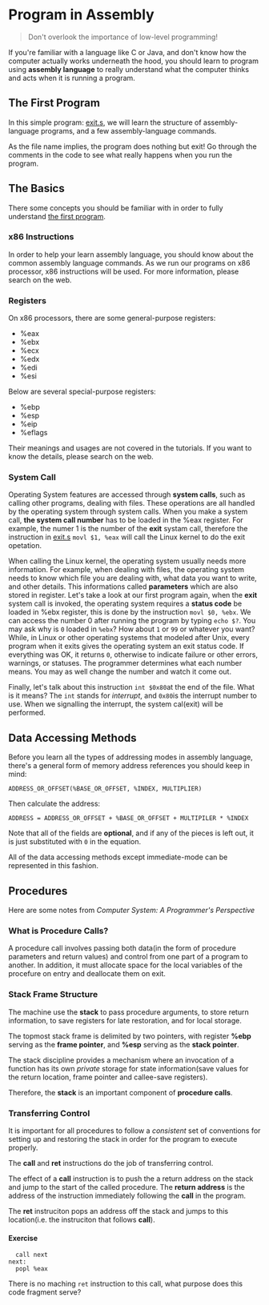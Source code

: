 # Program in Assembly

> Don't overlook the importance of low-level programming!

If you're familiar with a language like C or Java, and don't know how the computer actually works underneath the hood, you should learn to program using **assembly language** to really understand what the computer thinks and acts when it is running a program.

## The First Program

In this simple program: [exit.s](exit.s), we will learn the structure of assembly-language programs, and a few assembly-language commands.

As the file name implies, the program does nothing but exit! Go through the comments in the code to see what really happens when you run the program.

## The Basics

There some concepts you should be familiar with in order to fully understand [the first program](exit.s).

### x86 Instructions

In order to help your learn assembly language, you should know about the common assembly language commands. As we run our programs on x86 processor, x86 instructions will be used. For more information, please search on the web.

### Registers

On x86 processors, there are some general-purpose registers:

- %eax
- %ebx
- %ecx
- %edx
- %edi
- %esi

Below are several special-purpose registers:

- %ebp
- %esp
- %eip
- %eflags

Their meanings and usages are not covered in the tutorials. If you want to know the details, please search on the web.
 
### System Call

Operating System features are accessed through **system calls**, such as calling other programs, dealing with files. These operations are all handled by the operating system through system calls. When you make a system call, **the system call number** has to be loaded in the %eax register. For example, the numer 1 is the number of the **exit** systam call, therefore the instruction in [exit.s](exit.s) `movl $1, %eax` will call the Linux kernel to do the exit opetation.

When calling the Linux kernel, the operating system usually needs more information. For example, when dealing with files, the operating system needs to know which file you are dealing with, what data you want to write, and other details. This informations called **parameters** which are also stored in register. Let's take a look at our first program again, when the **exit** system call is invoked, the operating system requires a **status code** be loaded in %ebx register, this is done by the instruction `movl $0, %ebx`. We can access the number 0 after running the program by typing `echo $?`. You may ask why is `0` loaded in `%ebx`? How about `1` or `99` or whatever you want? While, in Linux or other operating systems that modeled after Unix, every program when it exits gives the operating system an exit status code. If everything was OK, it returns `0`, otherwise to indicate failure or other errors, warnings, or statuses. The programmer determines what each number means. You may as well change the number and watch it come out.

Finally, let's talk about this instruction `int $0x80`at the end of the file. What is it means? The `int` stands for *interrupt*, and `0x80`is the interrupt number to use. When we signalling the interrupt, the system cal(exit) will be performed.

## Data Accessing Methods

Before you learn all the types of addressing modes in assembly language, there's a general form of memory address references you should keep in mind:

    ADDRESS_OR_OFFSET(%BASE_OR_OFFSET, %INDEX, MULTIPLIER)

Then calculate the address:

    ADDRESS = ADDRESS_OR_OFFSET + %BASE_OR_OFFSET + MULTIPILER * %INDEX

Note that all of the fields are **optional**, and if any of the pieces is left out, it is just substituted with `0` in the equation.

All of the data accessing methods except immediate-mode can be represented in this fashion.

## Procedures

Here are some notes from *Computer System: A Programmer's Perspective*

### What is Procedure Calls?

A procedure call involves passing both data(in the form of procedure parameters and return values) and control from one part of a program to another. In addition, it must allocate space for the local variables of the procefure on entry and deallocate them on exit.

### Stack Frame Structure

The machine use the **stack** to pass procedure arguments, to store return information, to save registers for late restoration, and for local storage.

The topmost stack frame is delimited by two pointers, with register **%ebp** serving as the **frame pointer**, and **%esp** serving as the **stack pointer**.

The stack discipline provides a mechanism where an invocation of a function has its own *private* storage for state information(save values for the return location, frame pointer and callee-save registers).

Therefore, the **stack** is an important component of **procedure calls**.

### Transferring Control

It is important for all procedures to follow a *consistent* set of conventions for setting up and restoring the stack in order for the program to execute properly.

The **call** and **ret** instructions do the job of transferring control.

The effect of a **call** instruction is to push the a return address on the stack and jump to the start of the called procedure. The **return address** is the address of the instruction immediately following the **call** in the program.

The **ret** instruciton pops an address off the stack and jumps to this location(i.e. the instruciton that follows **call**). 

#### Exercise

      call next
    next:
      popl %eax

There is no maching `ret` instruction to this call, what purpose does this code fragment serve?
